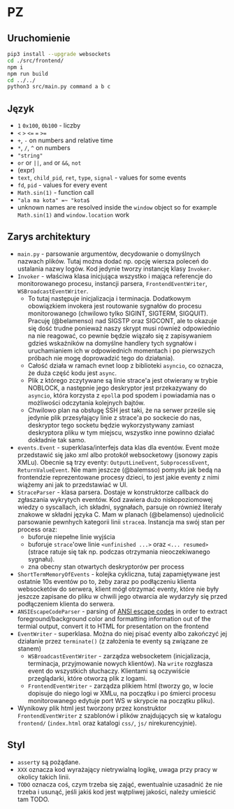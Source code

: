 # PZ

## Uruchomienie
```bash
pip3 install --upgrade websockets
cd ./src/frontend/
npm i
npm run build
cd ../../
python3 src/main.py command a b c
```

## Język
* `1` `0x100`, `0b100` - liczby
* `<` `>` `<=` `=` `>=`
* `+`, `-` on numbers and relative time
* `*`, `/`, `^` on numbers
* `"string"`
* `or` or `||`, `and` or `&&`, `not`
* (expr)
* `text`, `child_pid`, `ret`, `type`, `signal` - values for some events
* `fd`, `pid` - values for every event
* `Math.sin(1)` - function call
* `"ala ma kota" =~ "kota$`
* unknown names are resolved inside the `window` object so for example `Math.sin(1)` and `window.location` work

## Zarys architektury
* `main.py` - parsowanie argumentów, decydowanie o domyślnych nazwach plików. Tutaj można dodać np. opcję wiersza poleceń do ustalania nazwy logów. Kod jedynie tworzy instancję klasy `Invoker`.
* `Invoker` - właściwa klasa inicjująca wszystko i mająca referencje do monitorowanego procesu, instancji parsera, `FrontendEventWriter`, `WSBroadcastEventWriter`.
  * To tutaj następuje inicjalizacja i terminacja. Dodatkowym obowiązkiem invokera jest routowanie sygnałów do procesu monitorowanego (chwilowo tylko SIGINT, SIGTERM, SIGQUIT). Pracuję (@belamenso) nad SIGSTP oraz SIGCONT, ale to okazuje się dość trudne ponieważ naszy skrypt musi również odpowiednio na nie reagować, co pewnie będzie wiązało się z zapisywaniem gdzieś wskaźników na domyślne handlery tych sygnałów i uruchamianiem ich w odpowiednich momentach i po pierwszych próbach nie mogę doprowadzić tego do działania). 
  * Całość działa w ramach evnet loop z biblioteki `asyncio`, co oznacza, że duża część kodu jest `async`.
  * Plik z którego zczytywane są linie strace'a jest otwierany w trybie NOBLOCK, a następnie jego deskryptor jest przekazywany do `asyncio`, która korzysta z `epoll`a pod spodem i powiadamia nas o możliwości odczytania kolejnych bajtów.
  * Chwilowo plan na obsługę SSH jest taki, że na serwer prześle się jedynie plik przesyłający linie z strace'a po sockecie do nas, deskryptor tego socketu będzie wykorzystywany zamiast deskryptora pliku w tym miejscu, wszystko inne powinno działać dokładnie tak samo.
* `events.Event` - superklasa/interfejs data klas dla eventów. Event może przedstawić się jako xml albo protokół websocketowy (jsonowy zapis XMLu). Obecnie są trzy eventy: `OutputLineEvent`, `SubprocessEvent`, `ReturnValueEvent`. Nie mam jeszcze (@balemsso) pomysłu jak bedą na frontendzie reprezentowane procesy dzieci, to jest jakie eventy z nimi wiążemy ani jak to przedstawiać w UI.
* `StraceParser` - klasa parsera. Dostaje w konstruktorze callback do zgłaszania wykrytych eventów. Kod zawiera dużo niskopoziomowej wiedzy o syscallach, ich składni, sygnałach, parsuje on również literały znakowe w składni języka C. Mam w planach (@belamenso) ujednolicić parsowanie pewnhych kategorii linii `strace`a. Instancja ma swój stan per process oraz:
  * buforuje niepełne linie wyjścia
  * buforuje `strace`'owe linie `<unfinished ...>` oraz `<... resumed>` (strace ratuje się tak np. podczas otrzymania nieoczekiwanego sygnału).
  * zna obecny stan otwartych deskryptorów per process
* `ShortTermMemoryOfEvents` - kolejka cykliczna, tutaj zapamiętywane jest ostatnie 10s eventów po to, żeby zaraz po podłączeniu klienta websocketów do serwera, klient mógł otrzymać eventy, które nie były jeszcze zapisane do pliku w chwili jego otwarcia ale wydarzyły się przed podłączeniem klienta do serwera.
* `ANSIEscapeCodeParser` - parsing of [ANSI escape codes](https://en.wikipedia.org/wiki/ANSI_escape_code) in order to extract foreground/background color and formatting information out of the termial output, convert it to HTML for presentation on the frontend
* `EventWriter` - superklasa. Można do niej pisać eventy albo zakończyć jej działanie przez `terminate()` (z założenia te eventy są związane ze stanem)
    * `WSBroadcastEventWriter` - zarządza websocketem (inicjalizacja, terminacja, przyjmowanie nowych klientów). Na `write` rozgłasza event do wszystkich słuchaczy. Klientami są oczywiście przeglądarki, które otworzą plik z logami.
    * `FrontendEventWriter` - zarządza plikiem html (tworzy go, w locie dopisuje do niego logi w XMLu, na początku i po śmierci procesu monitorowanego edytuje port WS w skrypcie na początku pliku).
* Wynikowy plik html jest tworzony przez konstruktor `FrontendEventWriter` z szablonów i plików znajdujących się w katalogu `frontend/` (`index.html` oraz katalogi `css/`, `js/` nirekurencyjnie).

## Styl
* `assert`y są pożądane.
* `XXX` oznacza kod wyrażający nietrywialną logikę, uwaga przy pracy w okolicy takich linii.
* `TODO` oznacza coś, czym trzeba się zająć, ewentualnie uzasadnić że nie trzeba i usunąć, jeśli jakiś kod jest wątpliwej jakości, należy umieścić tam TODO.
 
